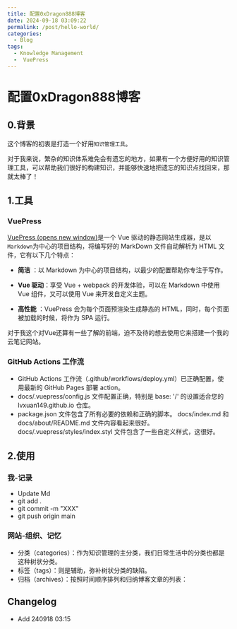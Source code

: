 ```yaml
---
title: 配置0xDragon888博客
date: 2024-09-18 03:09:22
permalink: /post/hello-world/
categories:
  - Blog
tags:
  - Knowledge Management
  -  VuePress
---
```

# 配置0xDragon888博客


## 0.背景

这个博客的初衷是打造一个好用`知识管理工具`。

对于我来说，繁杂的知识体系难免会有遗忘的地方，如果有一个方便好用的知识管理工具，可以帮助我们很好的构建知识，并能够快速地把遗忘的知识点找回来，那就太棒了！

## 1.工具

### VuePress

[VuePress (opens new window)](https://vuepress.vuejs.org/zh/)是一个 Vue 驱动的静态网站生成器，是以`Markdown`为中心的项目结构，将编写好的 MarkDown 文件自动解析为 HTML 文件，它有以下几个特点：

- **简洁** ：以 Markdown 为中心的项目结构，以最少的配置帮助你专注于写作。

- **Vue 驱动**：享受 Vue + webpack 的开发体验，可以在 Markdown 中使用 Vue 组件，又可以使用 Vue 来开发自定义主题。
- **高性能** ：VuePress 会为每个页面预渲染生成静态的 HTML，同时，每个页面被加载的时候，将作为 SPA 运行。


对于我这个对Vue还算有一些了解的前端，迫不及待的想去使用它来搭建一个我的云笔记网站。


### GitHub Actions 工作流

-  GitHub Actions 工作流（.github/workflows/deploy.yml）已正确配置，使用最新的 GitHub Pages 部署 action。
- docs/.vuepress/config.js 文件配置正确，特别是 base: '/' 的设置适合您的 lvxuan149.github.io 仓库。
- package.json 文件包含了所有必要的依赖和正确的脚本。
docs/index.md 和 docs/about/README.md 文件内容看起来很好。
docs/.vuepress/styles/index.styl 文件包含了一些自定义样式，这很好。

## 2.使用

### 我-记录

- Update Md
- git add .
- git commit -m "XXX"
- git push origin main

### 网站-组织、记忆

- 分类（categories）：作为知识管理的主分类，我们日常生活中的分类也都是这种树状分类。
- 标签（tags）：则是辅助，弥补树状分类的缺陷。
- 归档（archives）：按照时间顺序排列和归纳博客文章的列表：


## Changelog
-  Add 240918 03:15












